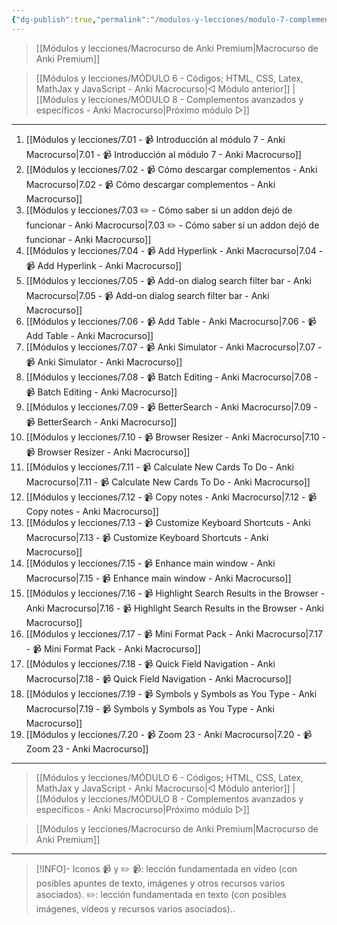 ```yaml
---
{"dg-publish":true,"permalink":"/modulos-y-lecciones/modulo-7-complementos-esenciales-anki-macrocurso/","noteIcon":"","updated":"2024-05-22T11:48:56.529+02:00"}
---
```



> [[Módulos y lecciones/Macrocurso de Anki Premium\|Macrocurso de Anki Premium]]

> [[Módulos y lecciones/MÓDULO 6 - Códigos; HTML, CSS, Latex, MathJax y JavaScript - Anki Macrocurso\|◁ Módulo anterior]] | [[Módulos y lecciones/MÓDULO 8 - Complementos avanzados y específicos - Anki Macrocurso\|Próximo módulo ▷]]

---

1. [[Módulos y lecciones/7.01 - 📹 Introducción al módulo 7 - Anki Macrocurso\|7.01 - 📹 Introducción al módulo 7 - Anki Macrocurso]]
2. [[Módulos y lecciones/7.02 - 📹 Cómo descargar complementos - Anki Macrocurso\|7.02 - 📹 Cómo descargar complementos - Anki Macrocurso]]
3. [[Módulos y lecciones/7.03 ✏️ - Cómo saber si un addon dejó de funcionar - Anki Macrocurso\|7.03 ✏️ - Cómo saber si un addon dejó de funcionar - Anki Macrocurso]]
4. [[Módulos y lecciones/7.04 - 📹 Add Hyperlink - Anki Macrocurso\|7.04 - 📹 Add Hyperlink - Anki Macrocurso]]
5. [[Módulos y lecciones/7.05 - 📹 Add-on dialog search filter bar - Anki Macrocurso\|7.05 - 📹 Add-on dialog search filter bar - Anki Macrocurso]]
6. [[Módulos y lecciones/7.06 - 📹 Add Table - Anki Macrocurso\|7.06 - 📹 Add Table - Anki Macrocurso]]
7. [[Módulos y lecciones/7.07 - 📹 Anki Simulator - Anki Macrocurso\|7.07 - 📹 Anki Simulator - Anki Macrocurso]] 
8. [[Módulos y lecciones/7.08 - 📹 Batch Editing - Anki Macrocurso\|7.08 - 📹 Batch Editing - Anki Macrocurso]] 
9. [[Módulos y lecciones/7.09 - 📹 BetterSearch - Anki Macrocurso\|7.09 - 📹 BetterSearch - Anki Macrocurso]] 
10. [[Módulos y lecciones/7.10 - 📹 Browser Resizer - Anki Macrocurso\|7.10 - 📹 Browser Resizer - Anki Macrocurso]]
11. [[Módulos y lecciones/7.11 - 📹 Calculate New Cards To Do - Anki Macrocurso\|7.11 - 📹 Calculate New Cards To Do - Anki Macrocurso]]
12. [[Módulos y lecciones/7.12 - 📹 Copy notes - Anki Macrocurso\|7.12 - 📹 Copy notes - Anki Macrocurso]]
13. [[Módulos y lecciones/7.13 - 📹 Customize Keyboard Shortcuts - Anki Macrocurso\|7.13 - 📹 Customize Keyboard Shortcuts - Anki Macrocurso]]
14. [[Módulos y lecciones/7.15 - 📹 Enhance main window - Anki Macrocurso\|7.15 - 📹 Enhance main window - Anki Macrocurso]]
15. [[Módulos y lecciones/7.16 - 📹 Highlight Search Results in the Browser - Anki Macrocurso\|7.16 - 📹 Highlight Search Results in the Browser - Anki Macrocurso]]
16. [[Módulos y lecciones/7.17 - 📹 Mini Format Pack - Anki Macrocurso\|7.17 - 📹 Mini Format Pack - Anki Macrocurso]]
17. [[Módulos y lecciones/7.18 - 📹 Quick Field Navigation - Anki Macrocurso\|7.18 - 📹 Quick Field Navigation - Anki Macrocurso]]
18. [[Módulos y lecciones/7.19 - 📹 Symbols y Symbols as You Type - Anki Macrocurso\|7.19 - 📹 Symbols y Symbols as You Type - Anki Macrocurso]]
19. [[Módulos y lecciones/7.20 - 📹 Zoom 23 - Anki Macrocurso\|7.20 - 📹 Zoom 23 - Anki Macrocurso]]

---

> [[Módulos y lecciones/MÓDULO 6 - Códigos; HTML, CSS, Latex, MathJax y JavaScript - Anki Macrocurso\|◁ Módulo anterior]] | [[Módulos y lecciones/MÓDULO 8 - Complementos avanzados y específicos - Anki Macrocurso\|Próximo módulo ▷]]

> [[Módulos y lecciones/Macrocurso de Anki Premium\|Macrocurso de Anki Premium]]

---

> [!INFO]- Iconos 📹 y ✏️
> 📹: lección fundamentada en vídeo (con posibles apuntes de texto, imágenes y otros recursos varios asociados).
> ✏️: lección fundamentada en texto (con posibles imágenes, vídeos y recursos varios asociados)..